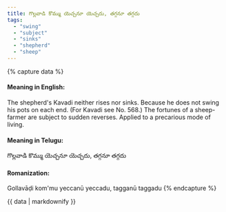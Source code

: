 ```yaml
---
title: గొల్లవాడి కొమ్ము యెచ్చనూ యెచ్చదు, తగ్గనూ తగ్గదు
tags:
  - "swing"
  - "subject"
  - "sinks"
  - "shepherd"
  - "sheep"
---
```


{% capture data %}
#### Meaning in English:
The shepherd's Kavadi neither rises nor sinks.
Because he does not swing his pots on each end.
(For Kavadi see No. 568.)
The fortunes of a sheep-farmer are subject to sudden reverses.
Applied to a precarious mode of living.

#### Meaning in Telugu:
గొల్లవాడి కొమ్ము యెచ్చనూ యెచ్చదు, తగ్గనూ తగ్గదు

#### Romanization:
Gollavāḍi kom'mu yeccanū yeccadu, tagganū taggadu
{% endcapture %}

{{ data | markdownify }}

